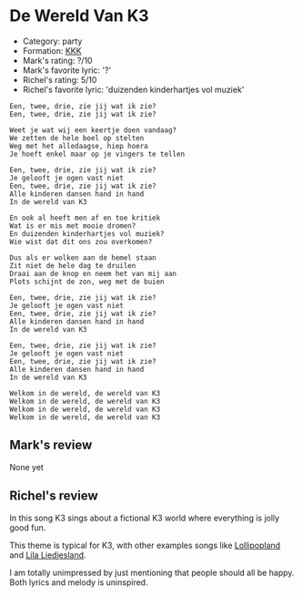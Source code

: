 # De Wereld Van K3

 * Category: party
 * Formation: [KKK](Kkk.md)
 * Mark's rating: ?/10
 * Mark's  favorite lyric: '?'
 * Richel's rating: 5/10
 * Richel's favorite lyric: 'duizenden kinderhartjes vol muziek'

```
Een, twee, drie, zie jij wat ik zie?
Een, twee, drie, zie jij wat ik zie?

Weet je wat wij een keertje doen vandaag?
We zetten de hele boel op stelten
Weg met het alledaagse, hiep hoera
Je hoeft enkel maar op je vingers te tellen

Een, twee, drie, zie jij wat ik zie?
Je gelooft je ogen vast niet
Een, twee, drie, zie jij wat ik zie?
Alle kinderen dansen hand in hand
In de wereld van K3

En ook al heeft men af en toe kritiek
Wat is er mis met mooie dromen?
En duizenden kinderhartjes vol muziek?
Wie wist dat dit ons zou overkomen?

Dus als er wolken aan de hemel staan
Zit niet de hele dag te druilen
Draai aan de knop en neem het van mij aan
Plots schijnt de zon, weg met de buien

Een, twee, drie, zie jij wat ik zie?
Je gelooft je ogen vast niet
Een, twee, drie, zie jij wat ik zie?
Alle kinderen dansen hand in hand
In de wereld van K3

Een, twee, drie, zie jij wat ik zie?
Je gelooft je ogen vast niet
Een, twee, drie, zie jij wat ik zie?
Alle kinderen dansen hand in hand
In de wereld van K3

Welkom in de wereld, de wereld van K3
Welkom in de wereld, de wereld van K3
Welkom in de wereld, de wereld van K3
Welkom in de wereld, de wereld van K3
```

## Mark's review

None yet

## Richel's review

In this song K3 sings about a fictional K3 world where everything is jolly good fun.

This theme is typical for K3, with other examples songs like [Lollipopland](Lollipopland.md) and [Lila Liedjesland](LilaLiedjesland.md).

I am totally unimpressed by just mentioning that people should all be happy. Both lyrics and melody is uninspired.


